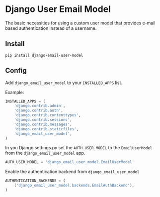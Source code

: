 # Django User Email Model

The basic necessities for using a custom user model that provides e-mail based
authentication instead of a username.

## Install

`pip install django-email-user-model`

## Config

Add `django_email_user_model` to your `INSTALLED_APPS` list.

Example:

```python
INSTALLED_APPS = (
    'django.contrib.admin',
    'django.contrib.auth',
    'django.contrib.contenttypes',
    'django.contrib.sessions',
    'django.contrib.messages',
    'django.contrib.staticfiles',
    'django_email_user_model',
)
```

In you Django settings.py set the `AUTH_USER_MODEL` to 
the `EmailUserModel` from the `django_email_user_model` app.

```python
AUTH_USER_MODEL = 'django_email_user_model.EmailUserModel'
```

Enable the authentication backend from `django_email_user_model`

```python
AUTHENTICATION_BACKENDS = (
    ('django_email_user_model.backends.EmailAuthBackend'),
)
```

